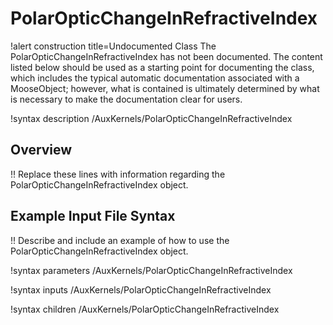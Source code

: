 # PolarOpticChangeInRefractiveIndex

!alert construction title=Undocumented Class
The PolarOpticChangeInRefractiveIndex has not been documented. The content listed below should be used as a starting point for
documenting the class, which includes the typical automatic documentation associated with a
MooseObject; however, what is contained is ultimately determined by what is necessary to make the
documentation clear for users.

!syntax description /AuxKernels/PolarOpticChangeInRefractiveIndex

## Overview

!! Replace these lines with information regarding the PolarOpticChangeInRefractiveIndex object.

## Example Input File Syntax

!! Describe and include an example of how to use the PolarOpticChangeInRefractiveIndex object.

!syntax parameters /AuxKernels/PolarOpticChangeInRefractiveIndex

!syntax inputs /AuxKernels/PolarOpticChangeInRefractiveIndex

!syntax children /AuxKernels/PolarOpticChangeInRefractiveIndex
